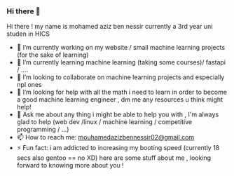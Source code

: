 ### Hi there 👋

<!--
**Zetsu-JackOfAllTrades/Zetsu-JackOfAllTrades** is a ✨ _special_ ✨ repository because its `README.md` (this file) appears on your GitHub profile.

Here are some ideas to get you started:

- 🔭 I’m currently working on my website / machine learning courses and small projects 
- 🌱 I’m currently learning some machine learning course / fastapi / ....
- 👯 I’m looking to collaborate on n machine learning projects 
- 🤔 I’m looking for help with all the math i need to learn in order to become a good machine learning engineer , dm me any resources u think might help!
- 💬 Ask me about any thing i might be able to help you with , I'm always glad to help (web dev /linux / machine learning / competitive programming / ...) 
- 📫 How to reach me: mouhamedazizbennessir02@gmail.com
- ⚡ Fun fact: i am addicted to increasing my booting speed (currently 18 secs also gentoo == no XD) 
-->Hi there ! my name is mohamed aziz ben nessir currently a 3rd year uni studen in HICS 
- 🔭 I’m currently working on my website / small machine learning projects (for the sake of learning) 
- 🌱 I’m currently learning machine learning (taking some courses)/ fastapi / ....
- 👯 I’m looking to collaborate on machine learning projects and especially npl ones 
- 🤔 I’m looking for help with all the math i need to learn in order to become a good machine learning engineer , dm me any resources u think might help!
- 💬 Ask me about any thing i might be able to help you with , I'm always glad to help (web dev /linux / machine learning / competitive programming / ...) 
- 📫 How to reach me: mouhamedazizbennessir02@gmail.com
- ⚡ Fun fact: i am addicted to increasing my booting speed (currently 18 secs also gentoo == no XD) 
here are some stuff about me , looking forward to knowing more about you !
